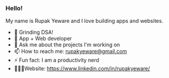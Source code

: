 ### Hello!
My name is Rupak Yeware and I love building apps and websites.

- 🔭 Grinding DSA!
- 🌱 App + Web developer
- 💬 Ask me about the projects I'm working on
- 📫 How to reach me: rupakyeware@gmail.com
- ⚡ Fun fact: I am a productivity nerd
- 🙋🏽‍♂️Website: https://www.linkedin.com/in/rupakyeware/
